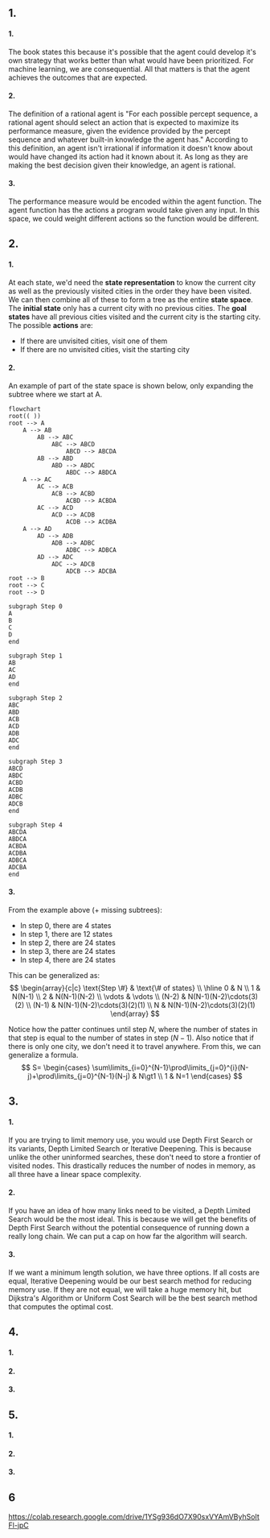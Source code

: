 ## 1.
#### 1.
The book states this because it's possible that the agent could develop it's own strategy that works better than what would have been prioritized. For machine learning, we are consequential. All that matters is that the agent achieves the outcomes that are expected.
#### 2.
The definition of a rational agent is "For each possible percept sequence, a rational agent should select an action that is expected to maximize its performance measure, given the evidence provided by the percept sequence and whatever built-in knowledge the agent has." According to this definition, an agent isn't irrational if information it doesn't know about would have changed its action had it known about it. As long as they are making the best decision given their knowledge, an agent is rational.
#### 3.
The performance measure would be encoded within the agent function. The agent function has the actions a program would take given any input. In this space, we could weight different actions so the function would be different.
## 2.
#### 1.
At each state, we'd need the **state representation** to know the current city as well as the previously visited cities in the order they have been visited.
We can then combine all of these to form a tree as the entire **state space**.
The **initial state** only has a current city with no previous cities.
The **goal states** have all previous cities visited and the current city is the starting city.
The possible **actions** are:
- If there are unvisited cities, visit one of them
- If there are no unvisited cities, visit the starting city
#### 2.
An example of part of the state space is shown below, only expanding the subtree where we start at A.
```mermaid
flowchart
root(( ))
root --> A
	A --> AB
		AB --> ABC
			ABC --> ABCD
				ABCD --> ABCDA
		AB --> ABD
			ABD --> ABDC
				ABDC --> ABDCA
	A --> AC
		AC --> ACB
			ACB --> ACBD
				ACBD --> ACBDA
		AC --> ACD
			ACD --> ACDB
				ACDB --> ACDBA
	A --> AD
		AD --> ADB
			ADB --> ADBC
				ADBC --> ADBCA
		AD --> ADC
			ADC --> ADCB
				ADCB --> ADCBA
root --> B
root --> C
root --> D

subgraph Step 0
A
B
C
D
end

subgraph Step 1
AB
AC
AD
end

subgraph Step 2
ABC
ABD
ACB
ACD
ADB
ADC
end

subgraph Step 3
ABCD
ABDC
ACBD
ACDB
ADBC
ADCB
end

subgraph Step 4
ABCDA
ABDCA
ACBDA
ACDBA
ADBCA
ADCBA
end
```

#### 3.
From the example above (+ missing subtrees):
- In step 0, there are 4 states
- In step 1, there are 12 states
- In step 2, there are 24 states
- In step 3, there are 24 states
- In step 4, there are 24 states

This can be generalized as:
$$
\begin{array}{c|c}
\text{Step \#} & \text{\# of states} \\
\hline
0 & N \\
1 & N(N-1) \\
2 & N(N-1)(N-2) \\
\vdots & \vdots \\
(N-2) & N(N-1)(N-2)\cdots(3)(2) \\
(N-1) & N(N-1)(N-2)\cdots(3)(2)(1) \\
N & N(N-1)(N-2)\cdots(3)(2)(1)
\end{array}
$$

Notice how the patter continues until step $N$, where the number of states in that step is equal to the number of states in step $(N-1)$. Also notice that if there is only one city, we don't need it to travel anywhere. From this, we can generalize a formula.
$$
S=
\begin{cases}
\sum\limits_{i=0}^{N-1}\prod\limits_{j=0}^{i}(N-j)+\prod\limits_{j=0}^{N-1}(N-j) & N\gt1 \\
1 & N=1
\end{cases}
$$

## 3.
#### 1.
If you are trying to limit memory use, you would use Depth First Search or its variants, Depth Limited Search or Iterative Deepening. This is because unlike the other uninformed searches, these don't need to store a frontier of visited nodes. This drastically reduces the number of nodes in memory, as all three have a linear space complexity.
#### 2.
If you have an idea of how many links need to be visited, a Depth Limited Search would be the most ideal. This is because we will get the benefits of Depth First Search without the potential consequence of running down a really long chain. We can put a cap on how far the algorithm will search.
#### 3.
If we want a minimum length solution, we have three options. If all costs are equal, Iterative Deepening would be our best search method for reducing memory use. If they are not equal, we will take a huge memory hit, but Dijkstra's Algorithm or Uniform Cost Search will be the best search method that computes the optimal cost.
## 4.
#### 1.
#### 2.
#### 3.
## 5.
#### 1.
#### 2.
#### 3.
## 6
https://colab.research.google.com/drive/1YSg936dO7X90sxVYAmVByhSoItFl-jpC
